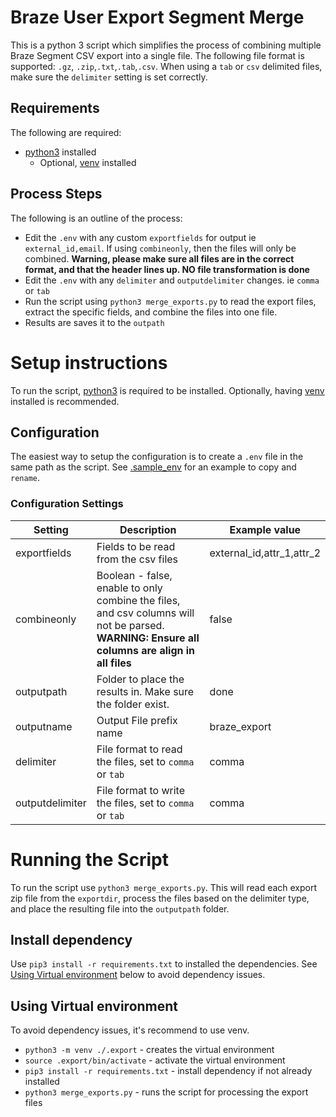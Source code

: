 # Braze User Export Segment Merge
This is a python 3 script which simplifies the process of combining multiple Braze Segment CSV export into a single file. The following file format is supported: `.gz`, `.zip`,`.txt`,`.tab`,`.csv`. When using a `tab` or `csv` delimited files, make sure the `delimiter` setting is set correctly.

## Requirements
The following are required:
* [python3](https://www.python.org/) installed
	* Optional, [venv](https://docs.python.org/3/library/venv.html) installed

## Process Steps
The following is an outline of the process:
* Edit the `.env` with any custom `exportfields` for output ie `external_id,email`. If using `combineonly`, then the files will only be combined. **Warning, please make sure all files are in the correct format, and that the header lines up. NO file transformation is done**
* Edit the `.env` with any `delimiter` and  `outputdelimiter` changes. ie `comma` or `tab`
* Run the script using `python3 merge_exports.py` to read the export files, extract the specific fields, and combine the files into one file.
* Results are saves it to the `outpath`

# Setup instructions
To run the script, [python3](https://www.python.org/) is required to be installed. Optionally, having [venv](https://docs.python.org/3/library/venv.html) installed is recommended.

## Configuration
The easiest way to setup the configuration is to create a `.env` file in the same path as the script. See [.sample_env](.sample_env) for an example to copy and `rename`.

### Configuration Settings
|Setting|Description|Example value|
|----|----|----|
|exportfields|Fields to be read from the csv files|external_id,attr_1,attr_2|
|combineonly|Boolean - false, enable to only combine the files, and csv columns will not be parsed. **WARNING: Ensure all columns are align in all files** |false|
|outputpath|Folder to place the results in. Make sure the folder exist.|done|
|outputname|Output File prefix name|braze_export|
|delimiter|File format to read the files, set to `comma` or `tab`| comma|
|outputdelimiter|File format to write the files, set to `comma` or `tab`| comma|

# Running the Script
To run the script use `python3 merge_exports.py`. This will read each export zip file from the `exportdir`, process the files based on the delimiter type, and place the resulting file into the `outputpath` folder.

## Install dependency
Use `pip3 install -r requirements.txt` to installed the dependencies. See [Using Virtual environment](#using-virtual-environment) below to avoid dependency issues.

## Using Virtual environment
To avoid dependency issues, it's recommend to use venv.
* `python3 -m venv ./.export` - creates the virtual environment
* `source .export/bin/activate` - activate the virtual environment
* `pip3 install -r requirements.txt` - install dependency if not already installed
* `python3 merge_exports.py` - runs the script for processing the export files
